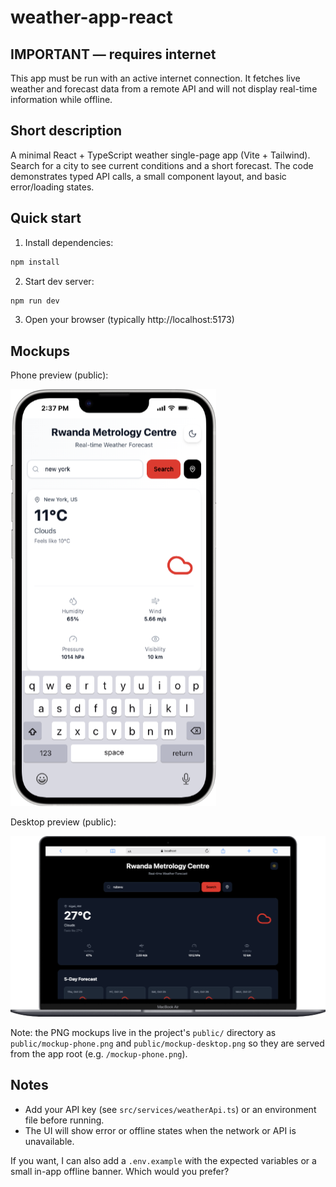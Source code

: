# weather-app-react

IMPORTANT — requires internet
--------------------------------
This app must be run with an active internet connection. It fetches live weather and forecast data from a remote API and will not display real-time information while offline.

Short description
-----------------
A minimal React + TypeScript weather single-page app (Vite + Tailwind). Search for a city to see current conditions and a short forecast. The code demonstrates typed API calls, a small component layout, and basic error/loading states.

Quick start
-----------
1. Install dependencies:

```bash
npm install
```

2. Start dev server:

```bash
npm run dev
```

3. Open your browser (typically http://localhost:5173)


Mockups
-------
Phone preview (public):

![phone mockup](/public/phone.png)

Desktop preview (public):

![desktop mockup](/public/laptop.png)

Note: the PNG mockups live in the project's `public/` directory as `public/mockup-phone.png` and `public/mockup-desktop.png` so they are served from the app root (e.g. `/mockup-phone.png`).

Notes
-----
- Add your API key (see `src/services/weatherApi.ts`) or an environment file before running.
- The UI will show error or offline states when the network or API is unavailable.

If you want, I can also add a `.env.example` with the expected variables or a small in-app offline banner. Which would you prefer?
